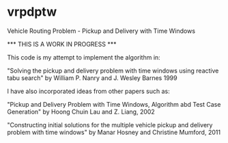 vrpdptw
=======

Vehicle Routing Problem - Pickup and Delivery with Time Windows


*** THIS IS A WORK IN PROGRESS ***


This code is my attempt to implement the algorithm in:

"Solving the pickup and delivery problem with time windows using reactive tabu search" by William P. Nanry and J. Wesley Barnes 1999

I have also incorporated ideas from other papers such as:

"Pickup and Delivery Problem with Time Windows, Algorithm abd Test Case Generation" by Hoong Chuin Lau and Z. Liang, 2002

"Constructing initial solutions for the multiple vehicle pickup and delivery problem with time windows" by Manar Hosney and Christine Mumford, 2011


